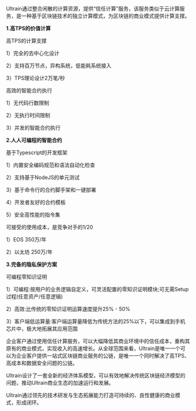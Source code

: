 Ultrain通过整合闲散的计算资源，提供“信任计算”服务，该服务类似于云计算服务，是一种基于区块链技术的独立计算模式，为区块链的商业模式提供计算支撑。

**1.高TPS的价值计算**

高TPS的计算支撑

1）完全的去中心化设计

2）支持百万节点，异构系统，低能耗系统接入

3）TPS理论设计2万笔/秒

高效的智能合约执行

1）无代码行数限制

2）无执行时间限制

3）并发的智能合约执行

**2.人人可编程的智能合约**

基于Typescript的开发框架

1）内置安全编码规范和语法自动化检查

2）支持基于NodeJS的单元测试

3）基于命令行的合约脚手架和一键部署

4）开发者友好的合约模板

5）安全高性能的指令集

可接受的使用成本，是竞争对手的1/20

1）EOS 350万/年

2）以太坊 250万/年

**3.完备的隐私保护方案**

可编程零知识证明

1）可编程:按用户的业务逻辑自定义，可灵活配置的零知识证明模块;可无需Setup过程\(任意资产/任意逻辑\)

2）高效:比传统的零知识证明运算速度提升25% - 50%

3）客户端低运算量:客户端运算量降低为传统方法的25%以下，可以集成到手机芯片中，极大地拓展其应用范围



企业客户通过使用信任计算服务，可以大幅降低其商业环境中的信任成本，重构其原有的商业模式，实现收入的高速增长。从全球范围来看，Ultrain是唯一一个可以为企业客户提供一站式区块链商业服务的公链，是唯一一个同时解决了高TPS、高成本和数据安全问题的公链。

Ultrain设计了一套全新的经济体系模型，可以有效地解决传统区块链经济模型的问题，推动Ultrain商业生态的加速运行和发展。



Ultrain通过领先的技术研发与生态拓展能力打造可持续的、良性健康的商业模式，形成闭环。






